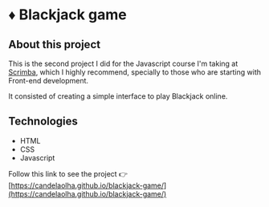 # ♦️ Blackjack game

## About this project

This is the second project I did for the Javascript course I'm taking at [Scrimba](https://scrimba.com/), which I highly recommend, specially to those who are starting with Front-end development. 

It consisted of creating a simple interface to play Blackjack online.

## Technologies

* HTML
* CSS
* Javascript

Follow this link to see the project 👉 [https://candelaolha.github.io/blackjack-game/](https://candelaolha.github.io/blackjack-game/)